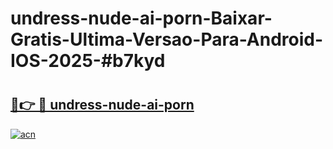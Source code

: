 # undress-nude-ai-porn-Baixar-Gratis-Ultima-Versao-Para-Android-IOS-2025-#b7kyd

# <h2><a href="https://ainizakaria.my?title=undress-nude-ai-porn&ref=22M">🔗👉 🔴 undress-nude-ai-porn</a></h2>

[![acn](https://github.com/user-attachments/assets/0f9c940e-d8b0-45ae-aac7-cd30a18b3e1c)](https://ainizakaria.my?title=undress-nude-ai-porn&ref=22M)

